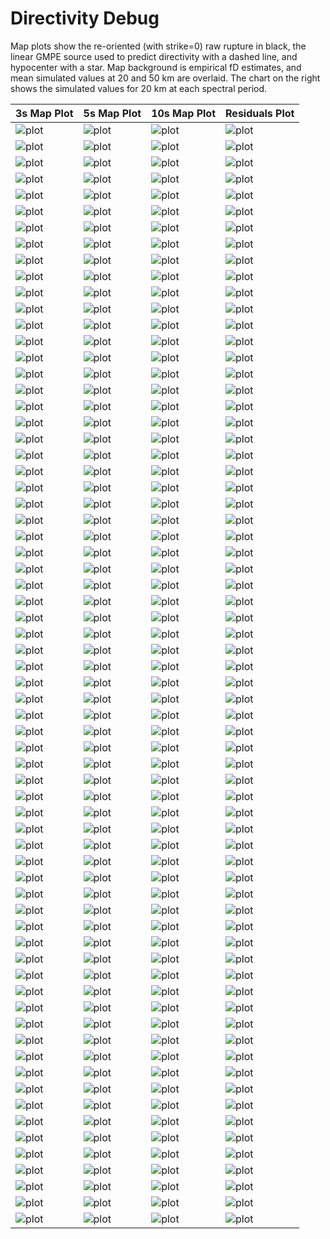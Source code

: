 # Directivity Debug

Map plots show the re-oriented (with strike=0) raw rupture in black, the linear GMPE source used to predict directivity with a dashed line, and hypocenter with a star. Map background is empirical fD estimates, and mean simulated values at 20 and 50 km are overlaid. The chart on the right shows the simulated values for 20 km at each spectral period.

| 3s Map Plot | 5s Map Plot | 10s Map Plot | Residuals Plot |
|-----|-----|-----|-----|
| ![plot](event_129323_map_3s.png) | ![plot](event_129323_map_5s.png) | ![plot](event_129323_map_10s.png) | ![plot](event_129323_residuals.png) |
| ![plot](event_678859_map_3s.png) | ![plot](event_678859_map_5s.png) | ![plot](event_678859_map_10s.png) | ![plot](event_678859_residuals.png) |
| ![plot](event_777596_map_3s.png) | ![plot](event_777596_map_5s.png) | ![plot](event_777596_map_10s.png) | ![plot](event_777596_residuals.png) |
| ![plot](event_816860_map_3s.png) | ![plot](event_816860_map_5s.png) | ![plot](event_816860_map_10s.png) | ![plot](event_816860_residuals.png) |
| ![plot](event_852011_map_3s.png) | ![plot](event_852011_map_5s.png) | ![plot](event_852011_map_10s.png) | ![plot](event_852011_residuals.png) |
| ![plot](event_930699_map_3s.png) | ![plot](event_930699_map_5s.png) | ![plot](event_930699_map_10s.png) | ![plot](event_930699_residuals.png) |
| ![plot](event_980676_map_3s.png) | ![plot](event_980676_map_5s.png) | ![plot](event_980676_map_10s.png) | ![plot](event_980676_residuals.png) |
| ![plot](event_1005211_map_3s.png) | ![plot](event_1005211_map_5s.png) | ![plot](event_1005211_map_10s.png) | ![plot](event_1005211_residuals.png) |
| ![plot](event_1022582_map_3s.png) | ![plot](event_1022582_map_5s.png) | ![plot](event_1022582_map_10s.png) | ![plot](event_1022582_residuals.png) |
| ![plot](event_1089854_map_3s.png) | ![plot](event_1089854_map_5s.png) | ![plot](event_1089854_map_10s.png) | ![plot](event_1089854_residuals.png) |
| ![plot](event_1215525_map_3s.png) | ![plot](event_1215525_map_5s.png) | ![plot](event_1215525_map_10s.png) | ![plot](event_1215525_residuals.png) |
| ![plot](event_1254414_map_3s.png) | ![plot](event_1254414_map_5s.png) | ![plot](event_1254414_map_10s.png) | ![plot](event_1254414_residuals.png) |
| ![plot](event_1282751_map_3s.png) | ![plot](event_1282751_map_5s.png) | ![plot](event_1282751_map_10s.png) | ![plot](event_1282751_residuals.png) |
| ![plot](event_1316021_map_3s.png) | ![plot](event_1316021_map_5s.png) | ![plot](event_1316021_map_10s.png) | ![plot](event_1316021_residuals.png) |
| ![plot](event_1372995_map_3s.png) | ![plot](event_1372995_map_5s.png) | ![plot](event_1372995_map_10s.png) | ![plot](event_1372995_residuals.png) |
| ![plot](event_1405820_map_3s.png) | ![plot](event_1405820_map_5s.png) | ![plot](event_1405820_map_10s.png) | ![plot](event_1405820_residuals.png) |
| ![plot](event_1514180_map_3s.png) | ![plot](event_1514180_map_5s.png) | ![plot](event_1514180_map_10s.png) | ![plot](event_1514180_residuals.png) |
| ![plot](event_1614294_map_3s.png) | ![plot](event_1614294_map_5s.png) | ![plot](event_1614294_map_10s.png) | ![plot](event_1614294_residuals.png) |
| ![plot](event_1683516_map_3s.png) | ![plot](event_1683516_map_5s.png) | ![plot](event_1683516_map_10s.png) | ![plot](event_1683516_residuals.png) |
| ![plot](event_1784623_map_3s.png) | ![plot](event_1784623_map_5s.png) | ![plot](event_1784623_map_10s.png) | ![plot](event_1784623_residuals.png) |
| ![plot](event_1841376_map_3s.png) | ![plot](event_1841376_map_5s.png) | ![plot](event_1841376_map_10s.png) | ![plot](event_1841376_residuals.png) |
| ![plot](event_1932507_map_3s.png) | ![plot](event_1932507_map_5s.png) | ![plot](event_1932507_map_10s.png) | ![plot](event_1932507_residuals.png) |
| ![plot](event_1962780_map_3s.png) | ![plot](event_1962780_map_5s.png) | ![plot](event_1962780_map_10s.png) | ![plot](event_1962780_residuals.png) |
| ![plot](event_1995317_map_3s.png) | ![plot](event_1995317_map_5s.png) | ![plot](event_1995317_map_10s.png) | ![plot](event_1995317_residuals.png) |
| ![plot](event_2020882_map_3s.png) | ![plot](event_2020882_map_5s.png) | ![plot](event_2020882_map_10s.png) | ![plot](event_2020882_residuals.png) |
| ![plot](event_2078347_map_3s.png) | ![plot](event_2078347_map_5s.png) | ![plot](event_2078347_map_10s.png) | ![plot](event_2078347_residuals.png) |
| ![plot](event_2087906_map_3s.png) | ![plot](event_2087906_map_5s.png) | ![plot](event_2087906_map_10s.png) | ![plot](event_2087906_residuals.png) |
| ![plot](event_2186355_map_3s.png) | ![plot](event_2186355_map_5s.png) | ![plot](event_2186355_map_10s.png) | ![plot](event_2186355_residuals.png) |
| ![plot](event_2197196_map_3s.png) | ![plot](event_2197196_map_5s.png) | ![plot](event_2197196_map_10s.png) | ![plot](event_2197196_residuals.png) |
| ![plot](event_2216991_map_3s.png) | ![plot](event_2216991_map_5s.png) | ![plot](event_2216991_map_10s.png) | ![plot](event_2216991_residuals.png) |
| ![plot](event_2244814_map_3s.png) | ![plot](event_2244814_map_5s.png) | ![plot](event_2244814_map_10s.png) | ![plot](event_2244814_residuals.png) |
| ![plot](event_2247321_map_3s.png) | ![plot](event_2247321_map_5s.png) | ![plot](event_2247321_map_10s.png) | ![plot](event_2247321_residuals.png) |
| ![plot](event_2294788_map_3s.png) | ![plot](event_2294788_map_5s.png) | ![plot](event_2294788_map_10s.png) | ![plot](event_2294788_residuals.png) |
| ![plot](event_2309728_map_3s.png) | ![plot](event_2309728_map_5s.png) | ![plot](event_2309728_map_10s.png) | ![plot](event_2309728_residuals.png) |
| ![plot](event_2500387_map_3s.png) | ![plot](event_2500387_map_5s.png) | ![plot](event_2500387_map_10s.png) | ![plot](event_2500387_residuals.png) |
| ![plot](event_2554569_map_3s.png) | ![plot](event_2554569_map_5s.png) | ![plot](event_2554569_map_10s.png) | ![plot](event_2554569_residuals.png) |
| ![plot](event_2635255_map_3s.png) | ![plot](event_2635255_map_5s.png) | ![plot](event_2635255_map_10s.png) | ![plot](event_2635255_residuals.png) |
| ![plot](event_2645195_map_3s.png) | ![plot](event_2645195_map_5s.png) | ![plot](event_2645195_map_10s.png) | ![plot](event_2645195_residuals.png) |
| ![plot](event_2748025_map_3s.png) | ![plot](event_2748025_map_5s.png) | ![plot](event_2748025_map_10s.png) | ![plot](event_2748025_residuals.png) |
| ![plot](event_2770035_map_3s.png) | ![plot](event_2770035_map_5s.png) | ![plot](event_2770035_map_10s.png) | ![plot](event_2770035_residuals.png) |
| ![plot](event_2896812_map_3s.png) | ![plot](event_2896812_map_5s.png) | ![plot](event_2896812_map_10s.png) | ![plot](event_2896812_residuals.png) |
| ![plot](event_2949414_map_3s.png) | ![plot](event_2949414_map_5s.png) | ![plot](event_2949414_map_10s.png) | ![plot](event_2949414_residuals.png) |
| ![plot](event_3046268_map_3s.png) | ![plot](event_3046268_map_5s.png) | ![plot](event_3046268_map_10s.png) | ![plot](event_3046268_residuals.png) |
| ![plot](event_3105842_map_3s.png) | ![plot](event_3105842_map_5s.png) | ![plot](event_3105842_map_10s.png) | ![plot](event_3105842_residuals.png) |
| ![plot](event_3204274_map_3s.png) | ![plot](event_3204274_map_5s.png) | ![plot](event_3204274_map_10s.png) | ![plot](event_3204274_residuals.png) |
| ![plot](event_3287415_map_3s.png) | ![plot](event_3287415_map_5s.png) | ![plot](event_3287415_map_10s.png) | ![plot](event_3287415_residuals.png) |
| ![plot](event_3287976_map_3s.png) | ![plot](event_3287976_map_5s.png) | ![plot](event_3287976_map_10s.png) | ![plot](event_3287976_residuals.png) |
| ![plot](event_3299477_map_3s.png) | ![plot](event_3299477_map_5s.png) | ![plot](event_3299477_map_10s.png) | ![plot](event_3299477_residuals.png) |
| ![plot](event_3331754_map_3s.png) | ![plot](event_3331754_map_5s.png) | ![plot](event_3331754_map_10s.png) | ![plot](event_3331754_residuals.png) |
| ![plot](event_3386167_map_3s.png) | ![plot](event_3386167_map_5s.png) | ![plot](event_3386167_map_10s.png) | ![plot](event_3386167_residuals.png) |
| ![plot](event_3442844_map_3s.png) | ![plot](event_3442844_map_5s.png) | ![plot](event_3442844_map_10s.png) | ![plot](event_3442844_residuals.png) |
| ![plot](event_3652887_map_3s.png) | ![plot](event_3652887_map_5s.png) | ![plot](event_3652887_map_10s.png) | ![plot](event_3652887_residuals.png) |
| ![plot](event_3691514_map_3s.png) | ![plot](event_3691514_map_5s.png) | ![plot](event_3691514_map_10s.png) | ![plot](event_3691514_residuals.png) |
| ![plot](event_3845786_map_3s.png) | ![plot](event_3845786_map_5s.png) | ![plot](event_3845786_map_10s.png) | ![plot](event_3845786_residuals.png) |
| ![plot](event_3865474_map_3s.png) | ![plot](event_3865474_map_5s.png) | ![plot](event_3865474_map_10s.png) | ![plot](event_3865474_residuals.png) |
| ![plot](event_3960496_map_3s.png) | ![plot](event_3960496_map_5s.png) | ![plot](event_3960496_map_10s.png) | ![plot](event_3960496_residuals.png) |
| ![plot](event_4041628_map_3s.png) | ![plot](event_4041628_map_5s.png) | ![plot](event_4041628_map_10s.png) | ![plot](event_4041628_residuals.png) |
| ![plot](event_4055785_map_3s.png) | ![plot](event_4055785_map_5s.png) | ![plot](event_4055785_map_10s.png) | ![plot](event_4055785_residuals.png) |
| ![plot](event_4182545_map_3s.png) | ![plot](event_4182545_map_5s.png) | ![plot](event_4182545_map_10s.png) | ![plot](event_4182545_residuals.png) |
| ![plot](event_4221625_map_3s.png) | ![plot](event_4221625_map_5s.png) | ![plot](event_4221625_map_10s.png) | ![plot](event_4221625_residuals.png) |
| ![plot](event_4393774_map_3s.png) | ![plot](event_4393774_map_5s.png) | ![plot](event_4393774_map_10s.png) | ![plot](event_4393774_residuals.png) |
| ![plot](event_4419227_map_3s.png) | ![plot](event_4419227_map_5s.png) | ![plot](event_4419227_map_10s.png) | ![plot](event_4419227_residuals.png) |
| ![plot](event_4493673_map_3s.png) | ![plot](event_4493673_map_5s.png) | ![plot](event_4493673_map_10s.png) | ![plot](event_4493673_residuals.png) |
| ![plot](event_4501426_map_3s.png) | ![plot](event_4501426_map_5s.png) | ![plot](event_4501426_map_10s.png) | ![plot](event_4501426_residuals.png) |
| ![plot](event_4534275_map_3s.png) | ![plot](event_4534275_map_5s.png) | ![plot](event_4534275_map_10s.png) | ![plot](event_4534275_residuals.png) |
| ![plot](event_4591819_map_3s.png) | ![plot](event_4591819_map_5s.png) | ![plot](event_4591819_map_10s.png) | ![plot](event_4591819_residuals.png) |
| ![plot](event_4630825_map_3s.png) | ![plot](event_4630825_map_5s.png) | ![plot](event_4630825_map_10s.png) | ![plot](event_4630825_residuals.png) |
| ![plot](event_4633475_map_3s.png) | ![plot](event_4633475_map_5s.png) | ![plot](event_4633475_map_10s.png) | ![plot](event_4633475_residuals.png) |


